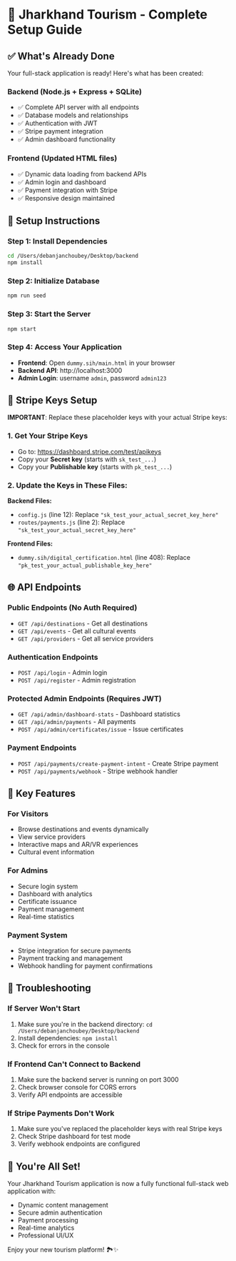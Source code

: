 # 🚀 Jharkhand Tourism - Complete Setup Guide

## ✅ What's Already Done

Your full-stack application is ready! Here's what has been created:

### Backend (Node.js + Express + SQLite)
- ✅ Complete API server with all endpoints
- ✅ Database models and relationships
- ✅ Authentication with JWT
- ✅ Stripe payment integration
- ✅ Admin dashboard functionality

### Frontend (Updated HTML files)
- ✅ Dynamic data loading from backend APIs
- ✅ Admin login and dashboard
- ✅ Payment integration with Stripe
- ✅ Responsive design maintained

## 🔧 Setup Instructions

### Step 1: Install Dependencies
```bash
cd /Users/debanjanchoubey/Desktop/backend
npm install
```

### Step 2: Initialize Database
```bash
npm run seed
```

### Step 3: Start the Server
```bash
npm start
```

### Step 4: Access Your Application
- **Frontend**: Open `dummy.sih/main.html` in your browser
- **Backend API**: http://localhost:3000
- **Admin Login**: username `admin`, password `admin123`

## 🔑 Stripe Keys Setup

**IMPORTANT**: Replace these placeholder keys with your actual Stripe keys:

### 1. Get Your Stripe Keys
- Go to: https://dashboard.stripe.com/test/apikeys
- Copy your **Secret key** (starts with `sk_test_...`)
- Copy your **Publishable key** (starts with `pk_test_...`)

### 2. Update the Keys in These Files:

**Backend Files:**
- `config.js` (line 12): Replace `"sk_test_your_actual_secret_key_here"`
- `routes/payments.js` (line 2): Replace `"sk_test_your_actual_secret_key_here"`

**Frontend Files:**
- `dummy.sih/digital_certification.html` (line 408): Replace `"pk_test_your_actual_publishable_key_here"`

## 🌐 API Endpoints

### Public Endpoints (No Auth Required)
- `GET /api/destinations` - Get all destinations
- `GET /api/events` - Get all cultural events
- `GET /api/providers` - Get all service providers

### Authentication Endpoints
- `POST /api/login` - Admin login
- `POST /api/register` - Admin registration

### Protected Admin Endpoints (Requires JWT)
- `GET /api/admin/dashboard-stats` - Dashboard statistics
- `GET /api/admin/payments` - All payments
- `POST /api/admin/certificates/issue` - Issue certificates

### Payment Endpoints
- `POST /api/payments/create-payment-intent` - Create Stripe payment
- `POST /api/payments/webhook` - Stripe webhook handler

## 🎯 Key Features

### For Visitors
- Browse destinations and events dynamically
- View service providers
- Interactive maps and AR/VR experiences
- Cultural event information

### For Admins
- Secure login system
- Dashboard with analytics
- Certificate issuance
- Payment management
- Real-time statistics

### Payment System
- Stripe integration for secure payments
- Payment tracking and management
- Webhook handling for payment confirmations

## 🚨 Troubleshooting

### If Server Won't Start
1. Make sure you're in the backend directory: `cd /Users/debanjanchoubey/Desktop/backend`
2. Install dependencies: `npm install`
3. Check for errors in the console

### If Frontend Can't Connect to Backend
1. Make sure the backend server is running on port 3000
2. Check browser console for CORS errors
3. Verify API endpoints are accessible

### If Stripe Payments Don't Work
1. Make sure you've replaced the placeholder keys with real Stripe keys
2. Check Stripe dashboard for test mode
3. Verify webhook endpoints are configured

## 🎉 You're All Set!

Your Jharkhand Tourism application is now a fully functional full-stack web application with:
- Dynamic content management
- Secure admin authentication
- Payment processing
- Real-time analytics
- Professional UI/UX

Enjoy your new tourism platform! 🏞️✨
